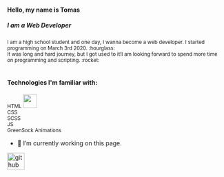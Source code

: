 
#### Hello, my name is Tomas
##### I am a Web Developer

<sub>
I am a high school student and one day, I wanna become a web developer. I started programming on March 3rd 2020.  :hourglass:<br>
It was long and hard journey, but I got used to it!I am looking forward to spend more time on programming and scripting.  :rocket:
</sub>
<br>
<br>

#### Technologies I'm familiar with: 
<sub>
HTML <img height="32" width="32" src="https://cdn.jsdelivr.net/npm/simple-icons@v4/icons/[ICON NAME].svg" /> <br>
CSS <br>
SCSS <br>
JS <br>
GreenSock Animations <br>
</sub>

- 🔭 I’m currently working on this page. 


[<img src='https://cdn.jsdelivr.net/npm/simple-icons@3.0.1/icons/github.svg' alt='github' height='40'>](https://github.com/thomasinho537)  

